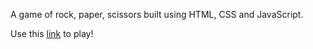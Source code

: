 A game of rock, paper, scissors built using HTML, CSS and JavaScript.

Use this [link](https://kshan29.github.io/Rock-Paper-Scissors) to play!
